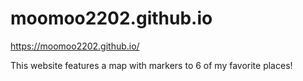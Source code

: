# moomoo2202.github.io

https://moomoo2202.github.io/

This website features a map with markers to 6 of my favorite places!
